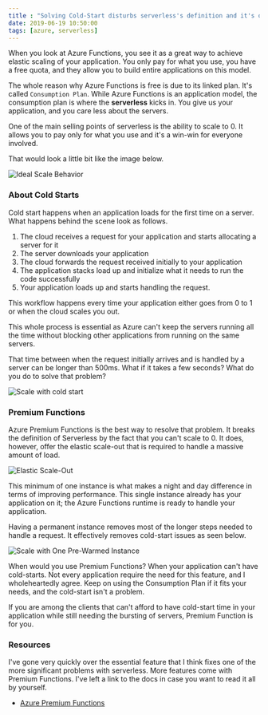 ```yaml
---
title : "Solving Cold-Start disturbs serverless's definition and it's okay"
date: 2019-06-19 10:50:00
tags: [azure, serverless]
---
```


When you look at Azure Functions, you see it as a great way to achieve elastic scaling of your application. You only pay for what you use, you have a free quota, and they allow you to build entire applications on this model.

The whole reason why Azure Functions is free is due to its linked plan. It's called `Consumption Plan`. While Azure Functions is an application model, the consumption plan is where the **serverless** kicks in. You give us your application, and you care less about the servers.

One of the main selling points of serverless is the ability to scale to 0. It allows you to pay only for what you use and it's a win-win for everyone involved.

That would look a little bit like the image below.

![Ideal Scale Behavior](/posts/files/premium-functions/001.png)

### About Cold Starts

Cold start happens when an application loads for the first time on a server. What happens behind the scene look as follows.

1. The cloud receives a request for your application and starts allocating a server for it
2. The server downloads your application
3. The cloud forwards the request received initially to your application
4. The application stacks load up and initialize what it needs to run the code successfully
5. Your application loads up and starts handling the request.

This workflow happens every time your application either goes from 0 to 1 or when the cloud scales you out.

This whole process is essential as Azure can't keep the servers running all the time without blocking other applications from running on the same servers.

That time between when the request initially arrives and is handled by a server can be longer than 500ms. What if it takes a few seconds? What do you do to solve that problem?

![Scale with cold start](/posts/files/premium-functions/002.png)

### Premium Functions

Azure Premium Functions is the best way to resolve that problem. It breaks the definition of Serverless by the fact that you can't scale to 0. It does, however, offer the elastic scale-out that is required to handle a massive amount of load.

![Elastic Scale-Out](/posts/files/premium-functions/elastic.png)

This minimum of one instance is what makes a night and day difference in terms of improving performance. This single instance already has your application on it; the Azure Functions runtime is ready to handle your application.

Having a permanent instance removes most of the longer steps needed to handle a request. It effectively removes cold-start issues as seen below.

![Scale with One Pre-Warmed Instance](/posts/files/premium-functions/003.png)

When would you use Premium Functions? When your application can't have cold-starts. Not every application require the need for this feature, and I wholeheartedly agree. Keep on using the Consumption Plan if it fits your needs, and the cold-start isn't a problem.

If you are among the clients that can't afford to have cold-start time in your application while still needing the bursting of servers, Premium Function is for you.

### Resources

I've gone very quickly over the essential feature that I think fixes one of the more significant problems with serverless.  More features come with Premium Functions. I've left a link to the docs in case you want to read it all by yourself.

* [Azure Premium Functions](https://docs.microsoft.com/azure/azure-functions/functions-premium-plan?WT.mc_id=maximerouiller-blog-marouill#features)
